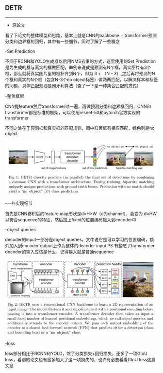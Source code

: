 ## DETR
***

- [原论文](https://github.com/wmhwmh521/reading-paper/blob/main/paper/DETR/2End-to-End%20Object%20Detection%20with%20Transformers.pdf)


看了下论文的整体模型和思路，基本上就是CNN的backbone + transformer预测分类和边界框的回归，其中有一些细节，同时了解了一些概念

-Set Prediction

不同于RCNN和YOLO生成框以后用NMS去重的方式，这里使用的Set Prediction是为生成的框与真实的框做匹配，举例来说就是预测有N个框，真实图片有3个框，那么就将真实图片里的框补齐到N个，即为
3 + （N - 3）,之后再将预测的N个框和真实的N个框（包含N-3个no object标签）做两两匹配，以解决样本和标签的问题，具体匹配规则是匈牙利算法（查了一下是一种集合匹配的方式）

-整体框架

CNN提feature然后transformer过一遍，再做预测分类和边界框回归，CNN和transformer都是标准的框架，可以使用resnet-50和pytorch官方实现的transformer

不同之处在于预测框和真实框的匹配规则，图中红黄框有相应匹配，绿色则是no object

![image](https://github.com/wmhwmh521/reading-paper/blob/main/paper/DETR/1.png)

-一些实现细节

首先是CNN卷积后的feature map形状是d×H×W（d为channel），会变为 d×HW以符合sequence的特征，然后加上fixed的位置编码输入到encoder中

-object queries

decoder的input一部分是object queries，文中说它是可以学习的位置编码，额外加入到encoder output上作为整体的decoder input
PS.有些忘了transformer decoder的输入应该是什么，记得输入就是普通sequence

![image](https://github.com/wmhwmh521/reading-paper/blob/main/paper/DETR/2.png)

-loss

loss部分相比于RCNN和YOLO，除了分类损失+回归损失，还多了一项GIoU loss，看别的论文也有蛮多加入了这一项损失的，也许有必要看看GIoU loss这篇文章
